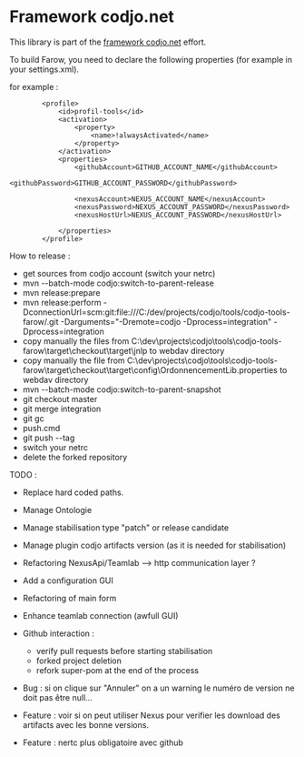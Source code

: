 Framework codjo.net
===================

This library is part of the [framework codjo.net](http://codjo.net) effort.


To build Farow, you need to declare the following properties (for example in your settings.xml).

for example :
```
        <profile>
            <id>profil-tools</id>
            <activation>
                <property>
                    <name>!alwaysActivated</name>
                </property>
            </activation>
            <properties>
                <githubAccount>GITHUB_ACCOUNT_NAME</githubAccount>
                <githubPassword>GITHUB_ACCOUNT_PASSWORD</githubPassword>

                <nexusAccount>NEXUS_ACCOUNT_NAME</nexusAccount>
                <nexusPassword>NEXUS_ACCOUNT_PASSWORD</nexusPassword>
                <nexusHostUrl>NEXUS_ACCOUNT_PASSWORD</nexusHostUrl>

            </properties>
        </profile>
```

How to release :
* get sources from codjo account (switch your netrc)
* mvn --batch-mode codjo:switch-to-parent-release
* mvn release:prepare
* mvn release:perform -DconnectionUrl=scm:git:file:///C:/dev/projects/codjo/tools/codjo-tools-farow/.git -Darguments="-Dremote=codjo -Dprocess=integration" -Dprocess=integration
* copy manually the files from C:\dev\projects\codjo\tools\codjo-tools-farow\target\checkout\target\jnlp to webdav directory
* copy manually the file from C:\dev\projects\codjo\tools\codjo-tools-farow\target\checkout\target\config\OrdonnencementLib.properties to webdav directory
* mvn --batch-mode codjo:switch-to-parent-snapshot
* git checkout master
* git merge integration
* git gc
* push.cmd
* git push --tag
* switch your netrc
* delete the forked repository


TODO :
* Replace hard coded paths.
* Manage Ontologie

* Manage stabilisation type "patch" or release candidate
* Manage plugin codjo artifacts version (as it is needed for stabilisation)
* Refactoring NexusApi/Teamlab --> http communication layer ?
* Add a configuration GUI
* Refactoring of main form
* Enhance teamlab connection (awfull GUI)
* Github interaction :
   - verify pull requests before starting stabilisation
   - forked project deletion
   - refork super-pom at the end of the process
* Bug : si on clique sur "Annuler" on a un warning le numéro de version ne doit pas être null...
* Feature : voir si on peut utiliser Nexus pour verifier les download des artifacts avec les bonne versions.
* Feature : nertc plus obligatoire avec github
